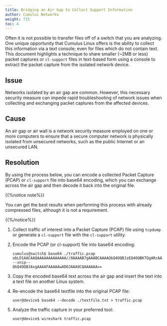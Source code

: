 ```yaml
---
title: Bridging an Air Gap to Collect Support Information
author: Cumulus Networks
weight: 715
toc: 4
---
```


Often it is not possible to transfer files off of a switch that you are analyzing. One unique opportunity that Cumulus Linux offers is the ability to collect this information via a text console; even for files which do not contain text. This document highlights a technique to share smaller (\~2MB or less) packet captures or `cl-support` files in text-based form using a console to extract the packet capture from the isolated network device.

## Issue

Networks isolated by an air gap are common. However, this necessary security measure can impede rapid troubleshooting of network issues when collecting and exchanging packet captures from the affected devices.

## Cause

An air gap or air wall is a network security measure employed on one or more computers to ensure that a secure computer network is physically isolated from unsecured networks, such as the public Internet or an unsecured LAN.

## Resolution

By using the process below, you can encode a collected Packet Capture (PCAP) or `cl-support` file into base64 encoding, which you can exchange across the air gap and then decode it back into the original file.

{{%notice note%}}

You can get the best results when performing this process with already compressed files, although it is not a requirement.

{{%/notice%}}

1.  Collect traffic of interest into a Packet Capture (PCAP) file using `tcpdump` or generate a `cl-support` file with the `cl-support` utility.

2.  Encode the PCAP (or cl-support) file into base64 encoding:  

        cumulus@switch$ base64 ./traffic.pcap
        obLD1AACAAQAAAAAAAAAAAAA//8AAAAB7gAAABCAAAAQkQ4OQBJzEQ4OQBKTQgARcAA
        --snip--
        QkQ4OQBJAxgAAAAFAAAAAwAD0JAAA9CQAAAAAA==

3.  Copy the encoded base64 text across the air gap and insert the text
    into a text file on another Linux system.

4.  Re-encode the base64 textfile into the original PCAP file:  

        user@device$ base64 --decode ./textfile.txt > traffic.pcap

5.  Analyze the traffic capture in your preferred tool:

        user@device$ wireshark traffic.pcap
